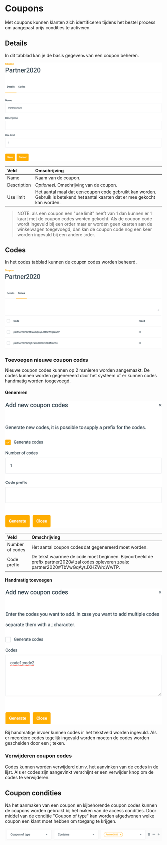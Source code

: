 # Coupons
Met coupons kunnen klanten zich identificeren tijdens het bestel process om aangepast prijs condities te activeren.  

## Details
In dit tabblad kan je de basis gegevens van een coupon beheren.

![alt text][coupon_detail]

Veld | Omschrijving
:--- | :---
Name | Naam van de coupon.
Description | *Optioneel.* Omschrijving van de coupon.
Use limit | Het aantal maal dat een coupon code gebruikt kan worden. Gebruik is betekend het aantal kaarten dat er mee gekocht kan worden. 

> NOTE: als een coupon een "use limit" heeft van 1 dan kunnen er 1 kaart met de coupon codes worden gekocht. Als de coupon code wordt ingevuld bij een order maar er worden geen kaarten aan de winkelwagen toegevoegd, dan kan de coupon code nog een keer worden ingevuld bij een andere order.


## Codes
In het codes tabblad kunnen de coupon codes worden beheerd.   

![alt text][coupon_code_list]

### Toevoegen nieuwe coupon codes
Nieuwe coupon codes kunnen op 2 manieren worden aangemaakt. De codes kunnen worden gegenereerd door het systeem of er kunnen codes handmatig worden toegevoegd.

#### Genereren

![alt text][coupon_code_generate]

Veld | Omschrijving
:--- | :---
Number of codes | Het aantal coupon codes dat gegenereerd moet worden.
Code prefix | De tekst waarmee de code moet beginnen. Bijvoorbeeld de prefix partner2020# zal codes opleveren zoals: partner2020#TbVwGqAysJXHZWrqWwTP.

#### Handmatig toevoegen

![alt text][coupon_code_add]

Bij handmatige invoer kunnen codes in het tekstveld worden ingevuld. Als er meerdere codes tegelijk ingevuld worden moeten de codes worden gescheiden door een ; teken. 

### Verwijderen coupon codes
Codes kunnen worden verwijderd d.m.v. het aanvinken van de codes in de lijst. Als er codes zijn aangevinkt verschijnt er een verwijder knop om de codes te verwijderen.

## Coupon condities
Na het aanmaken van een coupon en bijbehorende coupon codes kunnen de coupons worden gebruikt bij het maken van de access condities. Door middel van de conditie "Coupon of type" kan worden afgedwonen welke coupon een klant moet hebben om toegang te krijgen.

![alt text][coupon_condition]


[coupon_detail]: https://raw.githubusercontent.com/ticketengine/docs/master/assets/coupon-detail.png "Coupon details"
[coupon_code_list]: https://raw.githubusercontent.com/ticketengine/docs/master/assets/coupon-code-list.png "Couon list"
[coupon_code_generate]: https://raw.githubusercontent.com/ticketengine/docs/master/assets/coupon-code-generate.png "Coupon code generator"
[coupon_code_add]: https://raw.githubusercontent.com/ticketengine/docs/master/assets/coupon-code-add.png "Coupon code editor"
[coupon_condition]: https://raw.githubusercontent.com/ticketengine/docs/master/assets/coupon-condition.png "Coupon condition"

